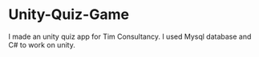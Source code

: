 # Unity-Quiz-Game

I made an unity quiz app for Tim Consultancy. I used Mysql database and C# to work on unity. 
